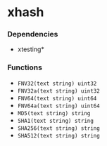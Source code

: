 # xhash

### Dependencies

+ xtesting*

### Functions

+ `FNV32(text string) uint32`
+ `FNV32a(text string) uint32`
+ `FNV64(text string) uint64`
+ `FNV64a(text string) uint64`
+ `MD5(text string) string`
+ `SHA1(text string) string`
+ `SHA256(text string) string`
+ `SHA512(text string) string`
